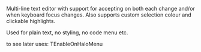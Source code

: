Multi-line text editor with support for accepting on both each change and/or when keyboard focus changes. Also supports custom selection colour and clickable highlights.Used for plain text, no styling, no code menu etc.to see later uses: TEnableOnHaloMenu